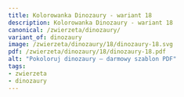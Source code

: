 ```yaml
---
title: Kolorowanka Dinozaury - wariant 18
description: Kolorowanka Dinozaury - wariant 18
canonical: /zwierzeta/dinozaury/
variant_of: dinozaury
image: /zwierzeta/dinozaury/18/dinozaury-18.svg
pdf: /zwierzeta/dinozaury/18/dinozaury-18.pdf
alt: "Pokoloruj dinozaury – darmowy szablon PDF"
tags:
- zwierzeta
- dinozaury
---
```

